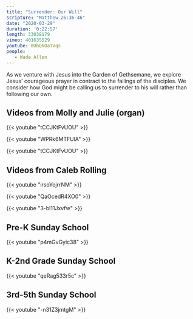 ```yaml
---
title: "Surrender: Our Will"
scripture: "Matthew 26:36-46"
date: "2020-03-29"
duration: '0:22:57' 
length: 33038179
vimeo: 401635529 
youtube: 0UhQkOaTVqs
people:
   - Wade Allen
---
```


As we venture with Jesus into the Garden of Gethsemane, we explore Jesus' courageous prayer in contract to the failings of the disciples. We consider how God might be calling us to surrender to his will rather than following our own.

## Videos from Molly and Julie (organ)

{{< youtube "tCCJKtFvUOU" >}}

{{< youtube "WPRk6MTFUlA" >}}	

{{< youtube "tCCJKtFvUOU" >}}

## Videos from Caleb Rolling

{{< youtube "irsoYojrrNM" >}}

{{< youtube "QaOcedR4XO0" >}}

{{< youtube "3-bl11Jxvfw" >}}

## Pre-K Sunday School

{{< youtube "p4mGvGyic38" >}}

## K-2nd Grade Sunday School

{{< youtube "qeRag533r5c" >}}

## 3rd-5th Sunday School

{{< youtube "-n31Z3jmtgM" >}}





